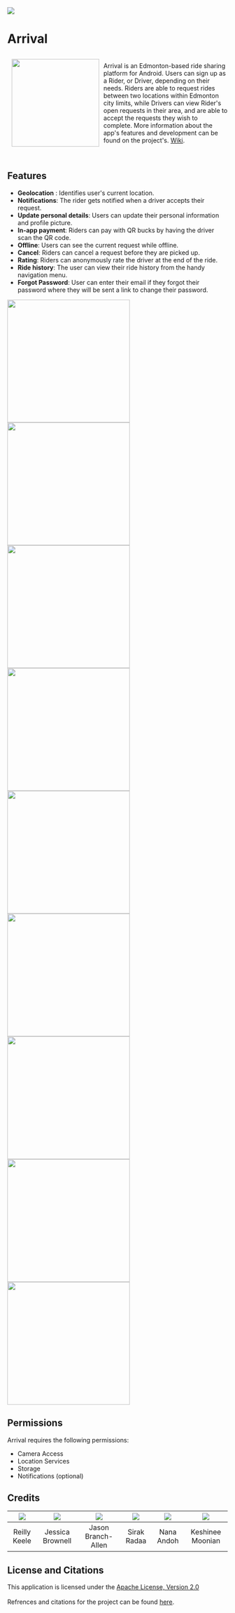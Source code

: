 <img src="https://github.com/CMPUT301W20T07/arrival/blob/photos/doc/Photos/ArrivalLogoBanner-01.png">

# Arrival

<img src=https://github.com/CMPUT301W20T07/arrival/blob/photos/doc/Photos/ArrivalAppIcon4-01.png align="left" width="200" hspace="10" vspace="10">

<br>Arrival is an Edmonton-based ride sharing platform for Android. Users can sign up as a Rider, or Driver, depending on their needs. Riders are able to request rides between two locations within Edmonton city limits, while Drivers can view Rider's open requests in their area, and are able to accept the requests they wish to complete. More information about the app's features and development can be found on the project's. [Wiki](https://github.com/CMPUT301W20T07/arrival/wiki).

<br>

## Features
- **Geolocation** : Identifies user's current location. <br>
- **Notifications**: The rider gets notified when a driver accepts their request. <br>
- **Update personal details**: Users can update their personal information and profile picture. <br>
- **In-app payment**: Riders can pay with QR bucks by having the driver scan the QR code. <br>
- **Offline**: Users can see the current request while offline. <br>
- **Cancel**: Riders can cancel a request before they are picked up. <br>
- **Rating**: Riders can anonymously rate the driver at the end of the ride. <br>
- **Ride history**: The user can view their ride history from the handy navigation menu.<br>
- **Forgot Password**: User can enter their email if they forgot their password where they will be sent a link to change their password. <br>

<p float="left">
  <img src="https://github.com/CMPUT301W20T07/arrival/blob/photos/doc/Photos/geolocator.png" width="280">
  <img src="https://github.com/CMPUT301W20T07/arrival/blob/photos/doc/Photos/dark_notifications.png" width="280">
  <img src="https://github.com/CMPUT301W20T07/arrival/blob/photos/doc/Photos/edit_account.png" width="280">
  <img src="https://github.com/CMPUT301W20T07/arrival/blob/photos/doc/Photos/qr_code.png" width="280">
  <img src="https://github.com/CMPUT301W20T07/arrival/blob/photos/doc/Photos/offline.png" width="280">
  <img src="https://github.com/CMPUT301W20T07/arrival/blob/photos/doc/Photos/cancel_ride.png" width="280">
  <img src="https://github.com/CMPUT301W20T07/arrival/blob/photos/doc/Photos/rate_driver.png" width="280">
  <img src="https://github.com/CMPUT301W20T07/arrival/blob/photos/doc/Photos/ride_history.png" width="280">
  <img src="https://github.com/CMPUT301W20T07/arrival/blob/photos/doc/Photos/forgot_password.png" width="280">
  </p>
  

## Permissions
Arrival requires the following permissions: 
- Camera Access
- Location Services
- Storage
- Notifications (optional) 

## Credits
| [![](https://avatars2.githubusercontent.com/u/54957139?s=460&v=4)](https://github.com/reillykeele) | [![](https://avatars0.githubusercontent.com/u/59150487?s=460&v=4)](https://github.com/JessBrownell) | [![](https://avatars3.githubusercontent.com/u/20142047?s=460&v=4)](https://github.com/jasonexus) | [![](https://avatars2.githubusercontent.com/u/60719924?s=460&v=4)](https://github.com/crazyloco4) | [![](https://avatars0.githubusercontent.com/u/59236774?s=460&v=4)](https://github.com/deadpools-besty) | [![](https://avatars1.githubusercontent.com/u/44715881?s=460&v=4)](https://github.com/KeshineeM) |
| :---: | :---: | :---: | :---: | :---: | :---: |
| Reilly Keele | Jessica Brownell| Jason Branch-Allen| Sirak Radaa| Nana Andoh | Keshinee Moonian|

## License and Citations
This application is licensed under the [Apache License, Version 2.0](https://github.com/CMPUT301W20T07/arrival/wiki/Glossary#license)
<br><br>
Refrences and citations for the project can be found [here](https://github.com/CMPUT301W20T07/arrival/wiki/Citations).
